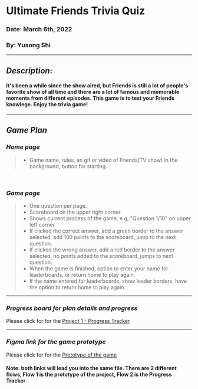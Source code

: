 # **Ultimate Friends Trivia Quiz**

### Date: March 6th, 2022
### By: Yusong Shi
***

## ***Description***: 
#### It's been a while since the show aired, but Friends is still a lot of people's favorite show of all time and there are a lot of famous and memorable moments from different episodes. This game is to test your Friends knowlege. Enjoy the trivia game!
***

## ***Game Plan***
### ***Home page***
> - Game name, rules, an gif or video of Friends(TV show) in the background, button for starting. 
<br>

### ***Game page***  
> - One question per page. <br>
> - Scoreboard on the upper right corner <br>
> - Shows current process of the game, e.g, "Question 1/10" on upper left corner <br>
> - If clicked the correct answer, add a green border to the answer selected, add 100 points to the scoreboard, jump to the next question. <br>
> - If clicked the wrong answer, add a red border to the answer selected, no points added to the scoreboard, jumps to next question. <br>
> - When the game is finished, option to enter your name for leaderboards, or return home to play again. <br>
> - If the name entered for leaderboards, show leader borders, have the option to return home to play again.<br>
***

### ***Progress board for plan details and progress***
Please click for for the [Project 1 - Progress Tracker](https://www.figma.com/proto/3wF9U6tt05lgdkn1tJaSX6/Untitled?page-id=0%3A1&node-id=25%3A1202&viewport=383%2C48%2C0.09&scaling=min-zoom&starting-point-node-id=25%3A3&show-proto-sidebar=1)<br>
***

### ***Figma link for the game prototype***
Please click for for the [Prototype of the game](https://www.figma.com/proto/3wF9U6tt05lgdkn1tJaSX6/Untitled?page-id=0%3A1&node-id=4%3A2&viewport=383%2C48%2C0.25&scaling=scale-down&starting-point-node-id=4%3A2)<br>

#### Note: both links will lead you into the same file. There are 2 different flows, Flow 1 is the prototype of the project, Flow 2 is the Progress Tracker


